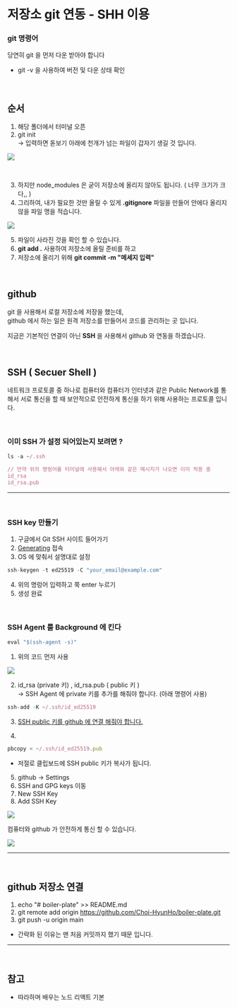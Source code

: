 # 저장소 git 연동 - SHH 이용
### git 명령어
당연히 git 을 먼저 다운 받아야 합니다
- git -v 을 사용하여 버전 및 다운 상태 확인

<br>

## 순서
1. 해당 폴더에서 터미널 오픈
2. git init <br>
-> 입력하면 돋보기 아래에 천개가 넘는 파일이 갑자기 생길 것 입니다.

![](https://velog.velcdn.com/images/hoho_0815/post/93e805c8-2194-426b-8ad7-8f62533ffa03/image.png)

<br>

3. 하지만 node_modules 은 굳이 저장소에 올리지 않아도 됩니다. ( 너무 크기가 크다,, ) <br>
4. 그리하여, 내가 필요한 것만 올릴 수 있게 __.gitignore__ 파일을 만들어 안에다 올리지 않을 파일 명을 적습니다.

![](https://velog.velcdn.com/images/hoho_0815/post/d5ce5419-d1c1-4776-9e96-1d63e9c8fb5a/image.png)

5. 파일이 사라진 것을 확인 할 수 있습니다.
6. __git add .__ 사용하여 저장소에 올릴 준비를 하고
7. 저장소에 올리기 위해 __git commit -m "메세지 입력"__

<br>

## github
git 을 사용해서 로컬 저장소에 저장을 했는데, <br>
github 에서 하는 일은 원격 저장소를 만들어서 코드를 관리하는 곳 입니다.
<br>

지금은 기본적인 연결이 아닌 __SSH__ 을 사용해서 github 와 연동을 하겠습니다.

<br>

## SSH ( Secuer Shell )
네트워크 프로토콜 중 하나로 컴퓨터와 컴퓨터가 인터넷과 같은 Public Network를 통해서 서로 통신을 할 때 보안적으로 안전하게 통신을 하기 위해 사용하는 프로토콜 입니다.

<br>

### 이미 SSH 가 설정 되어있는지 보려면 ?
```js
ls -a ~/.ssh

// 만약 위의 명렁어를 터미널에 사용해서 아래와 같은 메시지가 나오면 이미 적용 중
id_rsa
id_rsa.pub
```

***
<br>

### SSH key 만들기
1. 구글에서 Git SSH 사이트 들어가기
2. [Generating](https://docs.github.com/en/authentication/connecting-to-github-with-ssh/generating-a-new-ssh-key-and-adding-it-to-the-ssh-agent) 접속
3. OS 에 맞춰서 설명대로 설정

```js
ssh-keygen -t ed25519 -C "your_email@example.com"
```

4. 위의 명렁어 입력하고 쭉 enter 누르기 
5. 생성 완료

<br>

### SSH Agent 를 Background 에 킨다
```js
eval "$(ssh-agent -s)"
```

1. 위의 코드 먼저 사용

![](https://velog.velcdn.com/images/hoho_0815/post/0f67bdee-5d17-4a99-b382-c449e3f8825c/image.png)

2. id_rsa (private 키) , id_rsa.pub ( public 키 ) <br>
-> SSH Agent 에 private 키를 추가를 해줘야 합니다. (아래 명령어 사용) 

```js
ssh-add -K ~/.ssh/id_ed25519
```

3. [SSH public 키를 github 에 연결 해줘야 합니다.](https://docs.github.com/en/authentication/connecting-to-github-with-ssh/adding-a-new-ssh-key-to-your-github-account)

4. 
```js
pbcopy < ~/.ssh/id_ed25519.pub
```
- 저절로 클립보드에 SSH public 키가 복사가 됩니다.

5. github -> Settings
6. SSH and GPG keys 이동
7. New SSH Key
8. Add SSH Key

![](https://velog.velcdn.com/images/hoho_0815/post/64cf35fe-c846-418c-bc1c-12691e35e1df/image.png)

컴퓨터와 github 가 안전하게 통신 할 수 있습니다.

![](https://velog.velcdn.com/images/hoho_0815/post/35b3e00f-6c77-403b-a81f-c62ee1672920/image.png)


***
<br>

## github 저장소 연결
1. echo "# boiler-plate" >> README.md 
2. git remote add origin https://github.com/Choi-HyunHo/boiler-plate.git
3. git push -u origin main

- 간략화 된 이유는 맨 처음 커밋까지 했기 때문 입니다.

***
<br>

## 참고
- 따라하며 배우는 노드 리액트 기본